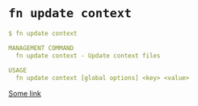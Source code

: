 # `fn update context`

```yaml
$ fn update context

MANAGEMENT COMMAND
  fn update context - Update context files
    
USAGE
  fn update context [global options] <key> <value>
```

[Some link](#)

